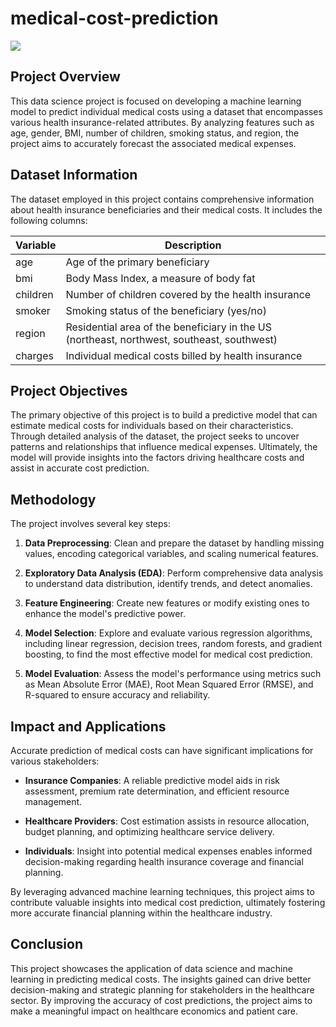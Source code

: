 # medical-cost-prediction

![](link)

## Project Overview

This data science project is focused on developing a machine learning model to predict individual medical costs using a dataset that encompasses various health insurance-related attributes. By analyzing features such as age, gender, BMI, number of children, smoking status, and region, the project aims to accurately forecast the associated medical expenses.

## Dataset Information

The dataset employed in this project contains comprehensive information about health insurance beneficiaries and their medical costs. It includes the following columns:

| Variable | Description                                                                                |
| -------- | ------------------------------------------------------------------------------------------ |
| age      | Age of the primary beneficiary                                                             |
| bmi      | Body Mass Index, a measure of body fat                                                     |
| children | Number of children covered by the health insurance                                         |
| smoker   | Smoking status of the beneficiary (yes/no)                                                 |
| region   | Residential area of the beneficiary in the US (northeast, northwest, southeast, southwest) |
| charges  | Individual medical costs billed by health insurance                                        |

## Project Objectives

The primary objective of this project is to build a predictive model that can estimate medical costs for individuals based on their characteristics. Through detailed analysis of the dataset, the project seeks to uncover patterns and relationships that influence medical expenses. Ultimately, the model will provide insights into the factors driving healthcare costs and assist in accurate cost prediction.

## Methodology

The project involves several key steps:

1. **Data Preprocessing**: Clean and prepare the dataset by handling missing values, encoding categorical variables, and scaling numerical features.

2. **Exploratory Data Analysis (EDA)**: Perform comprehensive data analysis to understand data distribution, identify trends, and detect anomalies.

3. **Feature Engineering**: Create new features or modify existing ones to enhance the model's predictive power.

4. **Model Selection**: Explore and evaluate various regression algorithms, including linear regression, decision trees, random forests, and gradient boosting, to find the most effective model for medical cost prediction.

5. **Model Evaluation**: Assess the model's performance using metrics such as Mean Absolute Error (MAE), Root Mean Squared Error (RMSE), and R-squared to ensure accuracy and reliability.

## Impact and Applications

Accurate prediction of medical costs can have significant implications for various stakeholders:

- **Insurance Companies**: A reliable predictive model aids in risk assessment, premium rate determination, and efficient resource management.

- **Healthcare Providers**: Cost estimation assists in resource allocation, budget planning, and optimizing healthcare service delivery.

- **Individuals**: Insight into potential medical expenses enables informed decision-making regarding health insurance coverage and financial planning.

By leveraging advanced machine learning techniques, this project aims to contribute valuable insights into medical cost prediction, ultimately fostering more accurate financial planning within the healthcare industry.

## Conclusion

This project showcases the application of data science and machine learning in predicting medical costs. The insights gained can drive better decision-making and strategic planning for stakeholders in the healthcare sector. By improving the accuracy of cost predictions, the project aims to make a meaningful impact on healthcare economics and patient care.

